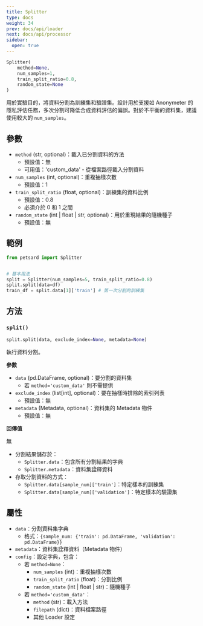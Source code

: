 ```yaml
---
title: Splitter
type: docs
weight: 34
prev: docs/api/loader
next: docs/api/processor
sidebar:
  open: true
---
```



```python
Splitter(
    method=None,
    num_samples=1,
    train_split_ratio=0.8,
    random_state=None
)
```

用於實驗目的，將資料分割為訓練集和驗證集。設計用於支援如 Anonymeter 的隱私評估任務，多次分割可降低合成資料評估的偏誤。對於不平衡的資料集，建議使用較大的 `num_samples`。

## 參數

- `method` (str, optional)：載入已分割資料的方法
  - 預設值：無
  - 可用值：'custom_data' - 從檔案路徑載入分割資料
- `num_samples` (int, optional)：重複抽樣次數
  - 預設值：1
- `train_split_ratio` (float, optional)：訓練集的資料比例
  - 預設值：0.8
  - 必須介於 0 和 1 之間
- `random_state` (int | float | str, optional)：用於重現結果的隨機種子
  - 預設值：無

## 範例

```python
from petsard import Splitter


# 基本用法
split = Splitter(num_samples=5, train_split_ratio=0.8)
split.split(data=df)
train_df = split.data[1]['train'] # 第一次分割的訓練集
```

## 方法

### `split()`

```python
split.split(data, exclude_index=None, metadata=None)
```

執行資料分割。

**參數**

- `data` (pd.DataFrame, optional)：要分割的資料集
  - 若 `method='custom_data'` 則不需提供
- `exclude_index` (list[int], optional)：要在抽樣時排除的索引列表
  - 預設值：無
- `metadata` (Metadata, optional)：資料集的 Metadata 物件
  - 預設值：無

**回傳值**

無

- 分割結果儲存於：
  - `Splitter.data`：包含所有分割結果的字典
  - `Splitter.metadata`：資料集詮釋資料
- 存取分割資料的方式：
  - `Splitter.data[sample_num]['train']`：特定樣本的訓練集
  - `Splitter.data[sample_num]['validation']`：特定樣本的驗證集

## 屬性

- `data`：分割資料集字典
  - 格式：`{sample_num: {'train': pd.DataFrame, 'validation': pd.DataFrame}}`
- `metadata`：資料集詮釋資料（Metadata 物件）
- `config`：設定字典，包含：
  - 若 `method=None`：
    - `num_samples` (int)：重複抽樣次數
    - `train_split_ratio` (float)：分割比例
    - `random_state` (int | float | str)：隨機種子
  - 若 `method='custom_data'`：
    - `method` (str)：載入方法
    - `filepath` (dict)：資料檔案路徑
    - 其他 Loader 設定